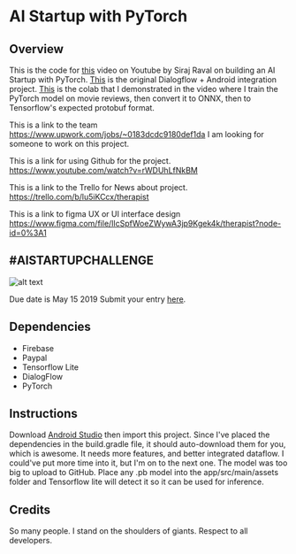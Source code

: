 # AI Startup with PyTorch

## Overview

This is the code for [this](https://youtu.be/OE6wssMJoag) video on Youtube by Siraj Raval on building an AI Startup with PyTorch. [This](https://github.com/flatfisher/android-dialogflow-chatbot-sample) is the original Dialogflow + Android integration project. [This](https://colab.research.google.com/drive/1b6oSQl84XdRv_abjhg1vpTpiZyZw2TPF) is the colab that I demonstrated in the video where I train the PyTorch model on movie reviews, then convert it to ONNX, then to Tensorflow's expected protobuf format. 

This is a link to the team https://www.upwork.com/jobs/~0183dcdc9180def1da I am looking for someone to work on this project. 

This is a link for using Github for the project. https://www.youtube.com/watch?v=rWDUhLfNkBM

This is a link to the Trello for News about project. https://trello.com/b/lu5iKCcx/therapist 

This is a link to figma UX or UI interface design https://www.figma.com/file/IlcSpfWoeZWywA3jp9Kgek4k/therapist?node-id=0%3A1


## #AISTARTUPCHALLENGE

![alt text](https://camo.githubusercontent.com/014e8fd4face8a37ecb279dcc2bee5675579b8b1/68747470733a2f2f692e696d6775722e636f6d2f5053314a3673512e706e67 "Logo Title Text 1")

Due date is May 15 2019 
Submit your entry [here](https://forms.gle/9b2rwMDZYcF6XGSN8). 

## Dependencies

- Firebase
- Paypal 
- Tensorflow Lite
- DialogFlow
- PyTorch

## Instructions

Download [Android Studio](https://developer.android.com/studio) then import this project. Since I've placed the dependencies in the build.gradle file, it should auto-download them for you, which is awesome. It needs more features, and better integrated dataflow. I could've put more time into it, but I'm on to the next one. The model was too big to upload to GitHub. Place any .pb model into the app/src/main/assets folder and Tensorflow lite will detect it so it can be used for inference.

## Credits 

So many people. I stand on the shoulders of giants. Respect to all developers. 
